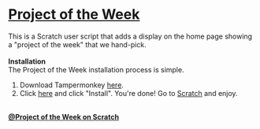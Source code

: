 # <a href='https://scratch.mit.edu/users/ProjectOfTheWeek/'>Project of the Week</a>
This is a Scratch user script that adds a display on the home page showing a "project of the week" that we hand-pick. 
<br><br><b>Installation</b><br>
The Project of the Week installation process is simple.
1. Download Tampermonkey <a href='https://www.tampermonkey.net/ '>here</a>.
2. Click <a href="https://www.is.gd/ProjectOfTheWeek">here</a> and click "Install". 
You're done! Go to <a href="https://www.scratch.mit.edu">Scratch</a> and enjoy.

<br><b><a href='https://scratch.mit.edu/users/ProjectOfTheWeek/'>@Project of the Week on Scratch</a><b>
